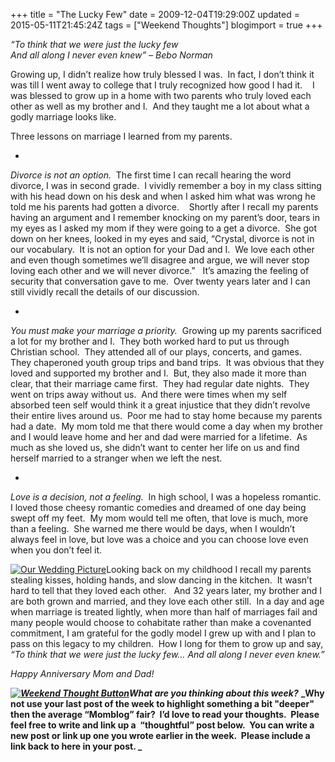 +++
title = "The Lucky Few"
date = 2009-12-04T19:29:00Z
updated = 2015-05-11T21:45:24Z
tags = ["Weekend Thoughts"]
blogimport = true 
+++

_“To think that we were just the lucky few        
And all along I never even knew” – Bebo Norman_

Growing up, I didn’t realize how truly blessed I was.&#160; In fact, I don’t think it was till I went away to college that I truly recognized how good I had it.&#160;&#160;&#160; I was blessed to grow up in a home with two parents who truly loved each other as well as my brother and I.&#160; And they taught me a lot about what a godly marriage looks like.&#160; 

Three lessons on marriage I learned from my parents. 

*        
_Divorce is not an option._&#160; The first time I can recall hearing the word divorce, I was in second grade.&#160; I vividly remember a boy in my class sitting with his head down on his desk and when I asked him what was wrong he told me his parents had gotten a divorce.&#160;&#160;&#160; Shortly after I recall my parents having an argument and I remember knocking on my parent’s door, tears in my eyes as I asked my mom if they were going to a get a divorce.&#160; She got down on her knees, looked in my eyes and said, “Crystal, divorce is not in our vocabulary.&#160; It is not an option for your Dad and I.&#160; We love each other and even though sometimes we’ll disagree and argue, we will never stop loving each other and we will never divorce.”&#160;&#160; It’s amazing the feeling of security that conversation gave to me.&#160; Over twenty years later and I can still vividly recall the details of our discussion.

*        
_You must make your marriage a priority._&#160; Growing up my parents sacrificed a lot for my brother and I.&#160; They both worked hard to put us through Christian school.&#160; They attended all of our plays, concerts, and games.&#160; They chaperoned youth group trips and band trips.&#160; It was obvious that they loved and supported my brother and I.&#160; But, they also made it more than clear, that their marriage came first.&#160; They had regular date nights.&#160; They went on trips away without us.&#160; And there were times when my self absorbed teen self would think it a great injustice that they didn’t revolve their entire lives around us.&#160; Poor me had to stay home because my parents had a date.&#160; My mom told me that there would come a day when my brother and I would leave home and her and dad were married for a lifetime.&#160; As much as she loved us, she didn’t want to center her life on us and find herself married to a stranger when we left the nest.&#160; 

*        
_Love is a decision, not a feeling._&#160; In high school, I was a hopeless romantic.&#160; I loved those cheesy romantic comedies and dreamed of one day being swept off my feet.&#160; My mom would tell me often, that love is much, more than a feeling.&#160; She warned me there would be days, when I wouldn’t always feel in love, but love was a choice and you can choose love even when you don’t feel it. 


[![Our Wedding Picture](https://latc.s3.amazonaws.com/wp-content/uploads/2009/12/img004.jpg "Our Wedding Picture")](https://latc.s3.amazonaws.com/wp-content/uploads/2009/12/img004.jpg)Looking back on my childhood I recall my parents stealing kisses, holding hands, and slow dancing in the kitchen.&#160; It wasn’t hard to tell that they loved each other.&#160;&#160; And 32 years later, my brother and I are both grown and married, and they love each other still.&#160; In a day and age when marriage is treated lightly, when more than half of marriages fail and many people would choose to cohabitate rather than make a covenanted commitment, I am grateful for the godly model I grew up with and I plan to pass on this legacy to my children.&#160; How I long for them to grow up and say, _“To think that we were just the lucky few… And all along I never even knew.”_

_Happy Anniversary Mom and Dad!_

_**[![Weekend Thought Button](http://i282.photobucket.com/albums/kk261/LifeAtTheCircus/WeekendThought_Button.gif "Leave your weekend thought at LifeAtTheCircus.com")](http://lifeatthecircus.com)What are you thinking about this week?**_ **_Why not use your last post of the week to highlight something a bit &quot;deeper&quot; then the average “Momblog” fair?&#160; I’d love to read your thoughts.&#160; Please feel free to write and link up a&#160; “thoughtful” post below.&#160; You can write a new post or link up one you wrote earlier in the week.&#160; 
Please include a link back to here in your post.
_**


